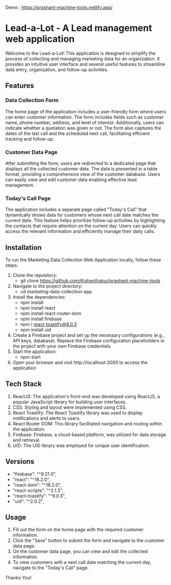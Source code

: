 
Demo : https://prashant-machine-tools.netlify.app/

# Lead-a-Lot - A Lead management web application

Welcome to the Lead-a-Lot! This application is designed to simplify the process of collecting and managing marketing data for an organization. It provides an intuitive user interface and several useful features to streamline data entry, organization, and follow-up activities. 

## Features

### Data Collection Form
The home page of the application includes a user-friendly form where users can enter customer information. The form includes fields such as customer name, phone number, address, and level of interest. Additionally, users can indicate whether a quotation was given or not. The form also captures the dates of the last call and the scheduled next call, facilitating efficient tracking and follow-up.

### Customer Data Page
After submitting the form, users are redirected to a dedicated page that displays all the collected customer data. The data is presented in a table format, providing a comprehensive view of the customer database. Users can easily view and edit customer data enabling effective lead management.

### Today's Call Page
The application includes a separate page called "Today's Call" that dynamically shows data for customers whose next call date matches the current date. This feature helps prioritize follow-up activities by highlighting the contacts that require attention on the current day. Users can quickly access the relevant information and efficiently manage their daily calls.

## Installation

To run the Marketing Data Collection Web Application locally, follow these steps:

1. Clone the repository: 
    - git clone https://github.com/Kishanthakur/prashant-machine-tools
2. Navigate to the project directory: 
    - cd marketing-data-collection-app
3. Install the dependencies:
    - npm install
    -  npm install react
    -  npm install react-router-dom
    -  npm install firebase
    -  npm i react-toastify@9.0.3
    -  npm install uid
4. Create a Firebase project and set up the necessary configurations (e.g., API keys, database).
   Replace the Firebase configuration placeholders in the project with your own Firebase credentials
5. Start the application:
    - npm start
6. Open your browser and visit http://localhost:3000 to access the application


## Tech Stack

 1. ReactJS: The application's front-end was developed using ReactJS, a popular JavaScript library for building user interfaces.
 2. CSS: Styling and layout were implemented using CSS.
 3. React Toastify: The React Toastify library was used to display notifications and alerts to users.
 4. React Router DOM: This library facilitated navigation and routing within the application.
 5. Firebase: Firebase, a cloud-based platform, was utilized for data storage and retrieval.
 6. UID: The UID library was employed for unique user identification.

## Versions

- "firebase": "^9.21.0",
- "react": "^18.2.0",
- "react-dom": "^18.2.0",
- "react-scripts": "^2.1.3",
- "react-toastify": "^9.0.3",
- "uid": "^2.0.2",


## Usage

1. Fill out the form on the home page with the required customer information.
2. Click the "Save" button to submit the form and navigate to the customer data page.
3. On the customer data page, you can view and edit the collected information.
4. To view customers with a next call date matching the current day, navigate to the "Today's Call" page.


Thanks You!
